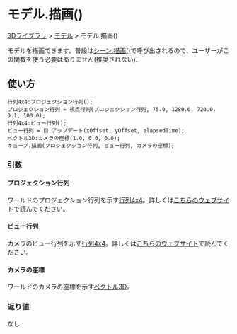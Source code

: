 # モデル.描画()

[3Dライブラリ](/lib/3d/3d) > [モデル](/lib/3d/model) > モデル.描画()

モデルを描画できます。普段は[シーン.描画()](/lib/3d/draw)で呼び出されるので、ユーザーがこの関数を使う必要はありません(推奨されない).

## 使い方

```
行列4x4:プロジェクション行列();
プロジェクション行列 = 視点行列(プロジェクション行列, 75.0, 1280.0, 720.0, 0.1, 100.0);
行列4x4:ビュー行列();
ビュー行列 = 目.アップデート(xOffset, yOffset, elapsedTime);
ベクトル3D:カメラの座標(1.0, 0.0, 0.0);
キューブ.描画(プロジェクション行列, ビュー行列, カメラの座標);
```

### 引数

#### プロジェクション行列

ワールドのプロジェクション行列を示す[行列4x4](/lib/3d/matrix4x4)。詳しくは[こちらのウェブサイト](http://www.sousakuba.com/Programming/d3d_camera.html)で読んでください。

#### ビュー行列

カメラのビュー行列を示す[行列4x4](/lib/3d/matrix4x4)。詳しくは[こちらのウェブサイト](http://www.sousakuba.com/Programming/d3d_camera.html)で読んでください。

#### カメラの座標

ワールドのカメラの座標を示す[ベクトル3D](/lib/3d/vec3)。

### 返り値

なし